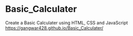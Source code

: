 # Basic_Calculater
Create a Basic Calculater using HTML, CSS and JavaScript
https://gangwar428.github.io/Basic_Calculater/
